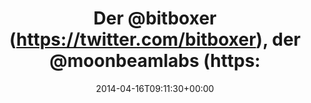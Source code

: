 ---
retweeted: false
source: <a href="http://twitter.com" rel="nofollow">Twitter Web Client</a>
entities:
  hashtags:
  - text: ghchat
    indices:
    - '101'
    - '108'
  symbols: []
  user_mentions:
  - name: Bodo Tasche
    screen_name: bitboxer
    indices:
    - '4'
    - '13'
    id_str: '129553128'
    id: '129553128'
  - name: Lucas Dohmen
    screen_name: moonbeamlabs
    indices:
    - '19'
    - '32'
    id_str: '28508951'
    id: '28508951'
  urls:
  - url: https://t.co/IA9N6V8gNZ
    expanded_url: https://github.com/bitboxer/dotfiles/commit/b3b783617b7d122895a3437888b2164265b3eabe
    display_url: github.com/bitboxer/dotfi…
    indices:
    - '109'
    - '132'
display_text_range:
- '0'
- '132'
favorite_count: '0'
id_str: '456359216110772224'
truncated: false
retweet_count: '0'
id: '456359216110772224'
possibly_sensitive: false
created_at: Wed Apr 16 09:11:30 +0000 2014
favorited: false
full_text: 'Der [@bitboxer](https://twitter.com/bitboxer), der [@moonbeamlabs](https://twitter.com/moonbeamlabs),
  der [@railsbros_dirk](https://twitter.com/railsbros_dirk) und ich gehören quasi
  zur Post-IRC Generation. #ghchat'
lang: de
quote_url: https://github.com/bitboxer/dotfiles/commit/b3b783617b7d122895a3437888b2164265b3eabe
tags:
- ghchat
- pesos/twitter
date: '2014-04-16T09:11:30+00:00'
src: https://twitter.com/bascht/status/456359216110772224
original_url: https://twitter.com/bascht/status/456359216110772224
type: twitter_tweet
text: 'Der [@bitboxer](https://twitter.com/bitboxer), der [@moonbeamlabs](https://twitter.com/moonbeamlabs),
  der [@railsbros_dirk](https://twitter.com/railsbros_dirk) und ich gehören quasi
  zur Post-IRC Generation. #ghchat'
title: 'Der @bitboxer (https://twitter.com/bitboxer), der @moonbeamlabs (https:'

---